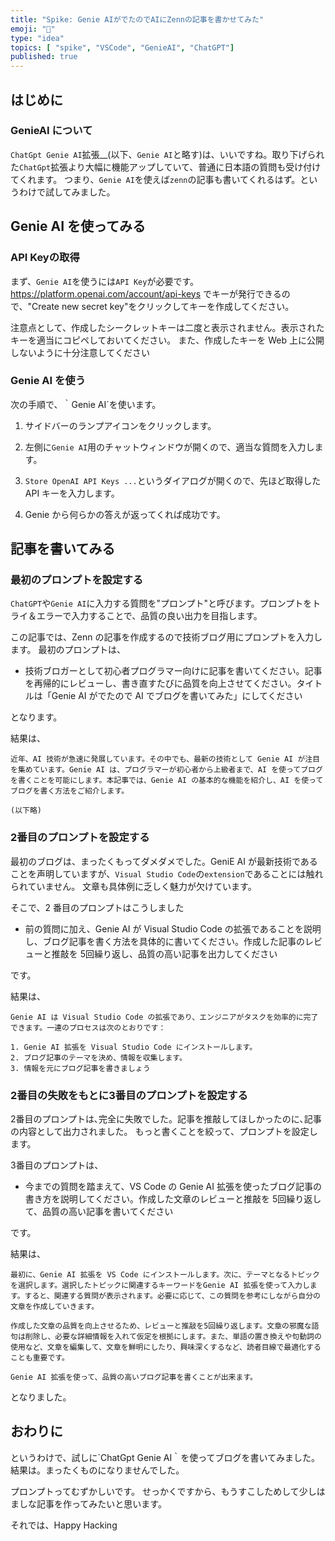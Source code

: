 ```yaml
---
title: "Spike: Genie AIがでたのでAIにZennの記事を書かせてみた"
emoji: "👟"
type: "idea"
topics: [ "spike", "VSCode", "GenieAI", "ChatGPT"]
published: true
---
```


## はじめに

### GenieAI について

`ChatGpt Genie AI`拡張__(以下、`Genie AI`と略す)は、いいですね。取り下げられた`ChatGpt`拡張より大幅に機能アップしていて、普通に日本語の質問も受け付けてくれます。
つまり、`Genie AI`を使えば`zenn`の記事も書いてくれるはず。というわけで試してみました。

## Genie AI を使ってみる

### API Keyの取得

まず、`Genie AI`を使うには`API Key`が必要です。<https://platform.openai.com/account/api-keys> でキーが発行できるので、"Create new secret key"をクリックしてキーを作成してください。

注意点として、作成したシークレットキーは二度と表示されません。表示されたキーを適当にコピペしておいてください。
また、作成したキーを Web 上に公開しないように十分注意してください

### Genie AI を使う

次の手順で、｀Genie AI`を使います。

1. サイドバーのランプアイコンをクリックします。

2. 左側に`Genie AI`用のチャットウィンドウが開くので、適当な質問を入力します。

3. `Store OpenAI API Keys ...`というダイアログが開くので、先ほど取得した API キーを入力します。

4. Genie から何らかの答えが返ってくれば成功です。

## 記事を書いてみる

### 最初のプロンプトを設定する

`ChatGPT`や`Genie AI`に入力する質問を"プロンプト"と呼びます。プロンプトをトライ＆エラーで入力することで、品質の良い出力を目指します。

この記事では、Zenn の記事を作成するので技術ブログ用にプロンプトを入力します。
最初のプロンプトは、

- 技術ブロガーとして初心者プログラマー向けに記事を書いてください。記事を再帰的にレビューし、書き直すたびに品質を向上させてください。タイトルは「Genie AI がでたので AI でブログを書いてみた」にしてください

となります。

結果は、

``` : Genie AI
近年、AI 技術が急速に発展しています。その中でも、最新の技術として Genie AI が注目を集めています。Genie AI は、プログラマーが初心者から上級者まで、AI を使ってブログを書くことを可能にします。本記事では、Genie AI の基本的な機能を紹介し、AI を使ってブログを書く方法をご紹介します。 

(以下略)

```

### 2番目のプロンプトを設定する

最初のブログは、まったくもってダメダメでした。GeniE AI が最新技術であることを声明していますが、`Visual Studio Code`の`extension`であることには触れられていません。
文章も具体例に乏しく魅力が欠けています。

そこで、2 番目のプロンプトはこうしました

- 前の質問に加え、Genie AI が Visual Studio Code の拡張であることを説明し、ブログ記事を書く方法を具体的に書いてください。作成した記事のレビューと推敲を 5回繰り返し、品質の高い記事を出力してください

です。

結果は、

``` :Genie AI
Genie AI は Visual Studio Code の拡張であり、エンジニアがタスクを効率的に完了できます。一連のプロセスは次のとおりです：

1. Genie AI 拡張を Visual Studio Code にインストールします。
2. ブログ記事のテーマを決め、情報を収集します。
3. 情報を元にブログ記事を書きましょう

```

### 2番目の失敗をもとに3番目のプロンプトを設定する

2番目のプロンプトは､完全に失敗でした。記事を推敲してほしかったのに､記事の内容として出力されました。
もっと書くことを絞って、プロンプトを設定します。

3番目のプロンプトは、

- 今までの質問を踏まえて、VS Code の Genie AI 拡張を使ったブログ記事の書き方を説明してください。作成した文章のレビューと推敲を 5回繰り返して、品質の高い記事を書いてください

です。

結果は、

``` :Genie AI
最初に、Genie AI 拡張を VS Code にインストールします。次に、テーマとなるトピックを選択します。選択したトピックに関連するキーワードをGenie AI 拡張を使って入力します。すると、関連する質問が表示されます。必要に応じて、この質問を参考にしながら自分の文章を作成していきます。

作成した文章の品質を向上させるため、レビューと推敲を5回繰り返します。文章の邪魔な語句は削除し、必要な詳細情報を入れて仮定を根拠にします。また、単語の置き換えや句動詞の使用など、文章を編集して、文章を鮮明にしたり、興味深くするなど、読者目線で最適化することも重要です。

Genie AI 拡張を使って、品質の高いブログ記事を書くことが出来ます。
```

となりました。

## おわりに

というわけで、試しに`ChatGpt Genie AI｀を使ってブログを書いてみました。
結果は。まったくものになりませんでした。

プロンプトってむずかしいです。
せっかくですから、もうすこしためして少しはましな記事を作ってみたいと思います。

それでは、Happy Hacking
